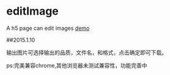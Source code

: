 # editImage
A h5 page can edit images
[demo](http://ddd702.github.io/editImage/)

##2015.1.10

输出图片可选择输出的品质，文件名，和格式，点击确定即可下载。

ps:完美兼容chrome,其他浏览器未测试兼容性，功能完善中
